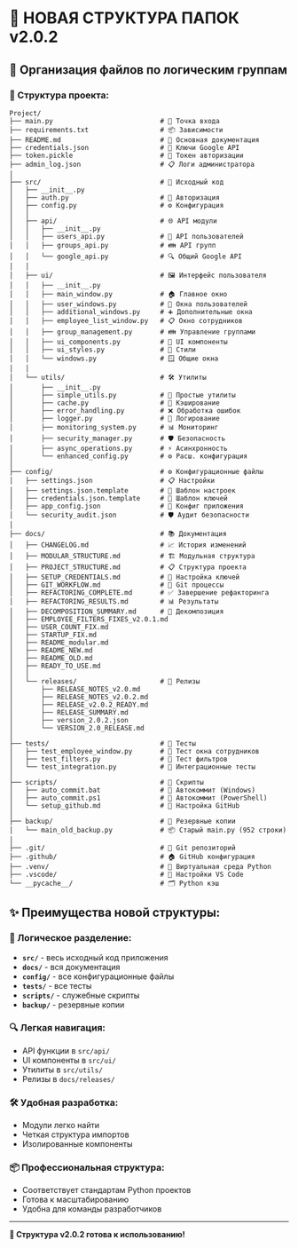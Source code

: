 # 📁 НОВАЯ СТРУКТУРА ПАПОК v2.0.2

## 🎯 Организация файлов по логическим группам

### 📂 Структура проекта:

```
Project/
├── main.py                           # 🚀 Точка входа
├── requirements.txt                  # 📦 Зависимости
├── README.md                         # 📖 Основная документация
├── credentials.json                  # 🔐 Ключи Google API
├── token.pickle                      # 🎫 Токен авторизации
├── admin_log.json                    # 📋 Логи администратора
│
├── src/                              # 📁 Исходный код
│   ├── __init__.py
│   ├── auth.py                       # 🔐 Авторизация
│   ├── config.py                     # ⚙️ Конфигурация
│   │
│   ├── api/                          # 🌐 API модули
│   │   ├── __init__.py
│   │   ├── users_api.py              # 👥 API пользователей
│   │   ├── groups_api.py             # 👪 API групп
│   │   └── google_api.py             # 🔍 Общий Google API
│   │
│   ├── ui/                           # 🖼️ Интерфейс пользователя
│   │   ├── __init__.py
│   │   ├── main_window.py            # 🏠 Главное окно
│   │   ├── user_windows.py           # 👤 Окна пользователей
│   │   ├── additional_windows.py     # ➕ Дополнительные окна
│   │   ├── employee_list_window.py   # 📋 Окно сотрудников
│   │   ├── group_management.py       # 👪 Управление группами
│   │   ├── ui_components.py          # 🧩 UI компоненты
│   │   ├── ui_styles.py              # 🎨 Стили
│   │   └── windows.py                # 🪟 Общие окна
│   │
│   └── utils/                        # 🛠️ Утилиты
│       ├── __init__.py
│       ├── simple_utils.py           # 🔧 Простые утилиты
│       ├── cache.py                  # 💾 Кэширование
│       ├── error_handling.py         # ❌ Обработка ошибок
│       ├── logger.py                 # 📝 Логирование
│       ├── monitoring_system.py      # 📊 Мониторинг
│       ├── security_manager.py       # 🛡️ Безопасность
│       ├── async_operations.py       # ⚡ Асинхронность
│       └── enhanced_config.py        # ⚙️ Расш. конфигурация
│
├── config/                           # ⚙️ Конфигурационные файлы
│   ├── settings.json                 # 📋 Настройки
│   ├── settings.json.template        # 📝 Шаблон настроек
│   ├── credentials.json.template     # 🔐 Шаблон ключей
│   ├── app_config.json               # 🎯 Конфиг приложения
│   └── security_audit.json           # 🛡️ Аудит безопасности
│
├── docs/                             # 📚 Документация
│   ├── CHANGELOG.md                  # 📈 История изменений
│   ├── MODULAR_STRUCTURE.md          # 🏗️ Модульная структура
│   ├── PROJECT_STRUCTURE.md          # 📋 Структура проекта
│   ├── SETUP_CREDENTIALS.md          # 🔧 Настройка ключей
│   ├── GIT_WORKFLOW.md               # 🔄 Git процессы
│   ├── REFACTORING_COMPLETE.md       # ✅ Завершение рефакторинга
│   ├── REFACTORING_RESULTS.md        # 📊 Результаты
│   ├── DECOMPOSITION_SUMMARY.md      # 🧩 Декомпозиция
│   ├── EMPLOYEE_FILTERS_FIXES_v2.0.1.md
│   ├── USER_COUNT_FIX.md
│   ├── STARTUP_FIX.md
│   ├── README_modular.md
│   ├── README_NEW.md
│   ├── README_OLD.md
│   ├── READY_TO_USE.md
│   │
│   └── releases/                     # 🎉 Релизы
│       ├── RELEASE_NOTES_v2.0.md
│       ├── RELEASE_NOTES_v2.0.2.md
│       ├── RELEASE_v2.0.2_READY.md
│       ├── RELEASE_SUMMARY.md
│       ├── version_2.0.2.json
│       └── VERSION_2.0_RELEASE.md
│
├── tests/                            # 🧪 Тесты
│   ├── test_employee_window.py       # 🧪 Тест окна сотрудников
│   ├── test_filters.py               # 🧪 Тест фильтров
│   └── test_integration.py           # 🧪 Интеграционные тесты
│
├── scripts/                          # 📜 Скрипты
│   ├── auto_commit.bat               # 🔄 Автокоммит (Windows)
│   ├── auto_commit.ps1               # 🔄 Автокоммит (PowerShell)
│   └── setup_github.md               # 🔧 Настройка GitHub
│
├── backup/                           # 💾 Резервные копии
│   └── main_old_backup.py            # 📦 Старый main.py (952 строки)
│
├── .git/                             # 🔄 Git репозиторий
├── .github/                          # 🏠 GitHub конфигурация
├── .venv/                            # 🐍 Виртуальная среда Python
├── .vscode/                          # 🔧 Настройки VS Code
└── __pycache__/                      # 🗂️ Python кэш
```

## ✨ Преимущества новой структуры:

### 🎯 Логическое разделение:
- **`src/`** - весь исходный код приложения
- **`docs/`** - вся документация
- **`config/`** - все конфигурационные файлы
- **`tests/`** - все тесты
- **`scripts/`** - служебные скрипты
- **`backup/`** - резервные копии

### 🔍 Легкая навигация:
- API функции в `src/api/`
- UI компоненты в `src/ui/`
- Утилиты в `src/utils/`
- Релизы в `docs/releases/`

### 🛠️ Удобная разработка:
- Модули легко найти
- Четкая структура импортов
- Изолированные компоненты

### 📦 Профессиональная структура:
- Соответствует стандартам Python проектов
- Готова к масштабированию
- Удобна для команды разработчиков

---

**🎉 Структура v2.0.2 готова к использованию!**
